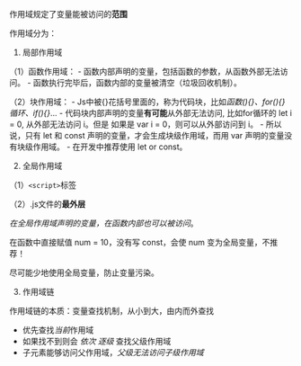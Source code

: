 作用域规定了变量能被访问的**范围**

作用域分为：

1. 局部作用域

  （1）函数作用域：
    - 函数内部声明的变量，包括函数的参数，从函数外部无法访问。
    - 函数执行完毕后，函数内部的变量被清空（垃圾回收机制）。

  （2）块作用域：
    - Js中被{}花括号里面的，称为代码块，比如*函数(){}、for(){}循环、if(){}*...
    - 代码块内部声明的变量**有可能**从外部无法访问, 比如for循环的 let i = 0, 从外部无法访问 i。但是 如果是 var i = 0，则可以从外部访问到 i。
    - 所以说，只有 let 和 const 声明的变量，才会生成块级作用域，而用 var 声明的变量没有块级作用域。
    - 在开发中推荐使用 let or const。


2. 全局作用域

  （1）`<script>`标签 

  （2）.js文件的**最外层**

  *在全局作用域声明的变量，在函数内部也可以被访问*。

  在函数中直接赋值 num = 10，没有写 const，会使 num 变为全局变量，不推荐！

  尽可能少地使用全局变量，防止变量污染。

3. 作用域链

  作用域链的本质：变量查找机制，从小到大，由内而外查找

  - 优先查找*当前*作用域
  - 如果找不到则会 *依次 逐级* 查找父级作用域
  - 子元素能够访问父作用域，*父级无法访问子级作用域*







